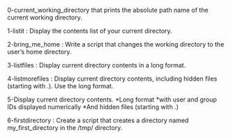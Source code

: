 0-current_working_directory that prints the absolute path name of the current working directory.

1-listit : Display the contents list of your current directory.

2-bring_me_home : Write a script that changes the working directory to the user’s home directory.

3-listfiles : Display current directory contents in a long format.

4-listmorefiles : Display current directory contents, including hidden files (starting with .). Use the long format.

5-Display current directory contents.
	*Long format
	*with user and group IDs displayed numerically
	*And hidden files (starting with .)

6-firstdirectory : Create a script that creates a directory named my_first_directory in the /tmp/ directory.
